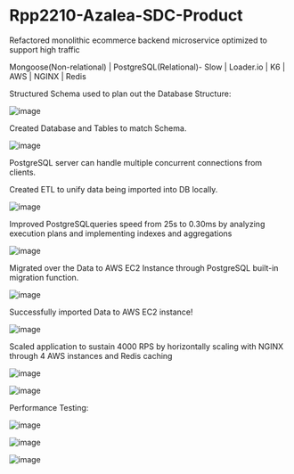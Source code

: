# Rpp2210-Azalea-SDC-Product

Refactored monolithic ecommerce backend microservice optimized to support high traffic 

Mongoose(Non-relational) | PostgreSQL(Relational)- Slow | Loader.io | K6 | AWS | NGINX | Redis 

Structured Schema used to plan out the Database Structure:

![image](https://github.com/Rpp2210-Azalea-SDC/Rpp2210-Azalea-SDC-Product-Overview/assets/113706094/be35a3d7-5684-4eef-b082-19317bf26491)

Created Database and Tables to match Schema.

![image](https://github.com/Rpp2210-Azalea-SDC/Rpp2210-Azalea-SDC-Product-Overview/assets/113706094/bb0efdc2-ba23-4ac6-a712-c9daa3985e8d)

PostgreSQL server can handle multiple concurrent connections from clients.

Created ETL to unify data being imported into DB locally.

![image](https://github.com/Rpp2210-Azalea-SDC/Rpp2210-Azalea-SDC-Product-Overview/assets/113706094/02792552-1bdc-4a9d-be55-d0fb2c8c34ec)

Improved PostgreSQLqueries speed from 25s to 0.30ms by analyzing execution plans and implementing indexes and aggregations

![image](https://github.com/Rpp2210-Azalea-SDC/Rpp2210-Azalea-SDC-Product-Overview/assets/113706094/ec0d91dc-21c3-425d-810e-51f81924ac16)

Migrated over the Data to AWS EC2 Instance through PostgreSQL built-in migration function.

![image](https://github.com/Rpp2210-Azalea-SDC/Rpp2210-Azalea-SDC-Product-Overview/assets/113706094/d70f99e5-9b62-48b8-acec-a454ed313bf9)

Successfully imported Data to AWS EC2 instance!

![image](https://github.com/Rpp2210-Azalea-SDC/Rpp2210-Azalea-SDC-Product-Overview/assets/113706094/87f8604b-cd0c-4bc5-bb36-76d63f43490d)

Scaled application to sustain 4000 RPS by horizontally scaling with NGINX through 4 AWS instances and Redis caching

![image](https://github.com/Rpp2210-Azalea-SDC/Rpp2210-Azalea-SDC-Product-Overview/assets/113706094/ea6ab681-3e80-4ee2-be4f-6e929925b3fd)

![image](https://github.com/Rpp2210-Azalea-SDC/Rpp2210-Azalea-SDC-Product-Overview/assets/113706094/96c3a332-4c45-4441-89be-62285cb09574)

Performance Testing:

![image](https://github.com/Rpp2210-Azalea-SDC/Rpp2210-Azalea-SDC-Product-Overview/assets/113706094/6ef6b59d-0a92-4a81-8818-1b47a99ba142)

![image](https://github.com/Rpp2210-Azalea-SDC/Rpp2210-Azalea-SDC-Product-Overview/assets/113706094/210d2f52-3b03-4171-9ec6-8cd13a7e86e2)

![image](https://github.com/Rpp2210-Azalea-SDC/Rpp2210-Azalea-SDC-Product-Overview/assets/113706094/301be2a7-2060-4b44-9c90-98e8ba32be7a)
